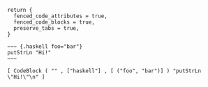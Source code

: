 ``` {#options .lua}
return {
  fenced_code_attributes = true,
  fenced_code_blocks = true,
  preserve_tabs = true,
}
```

```` {#input .markdown}
~~~ {.haskell foo="bar"}
putStrLn "Hi!"
~~~
````

``` {#output .haskell}
[ CodeBlock ( "" , ["haskell"] , [ ("foo", "bar")] ) "putStrLn \"Hi!\"\n" ]
```
